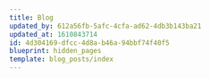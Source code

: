 ```yaml
---
title: Blog
updated_by: 612a56fb-5afc-4cfa-ad62-4db3b143ba21
updated_at: 1610843714
id: 4d304169-dfcc-4d8a-b46a-94bbf74f40f5
blueprint: hidden_pages
template: blog_posts/index
---
```


